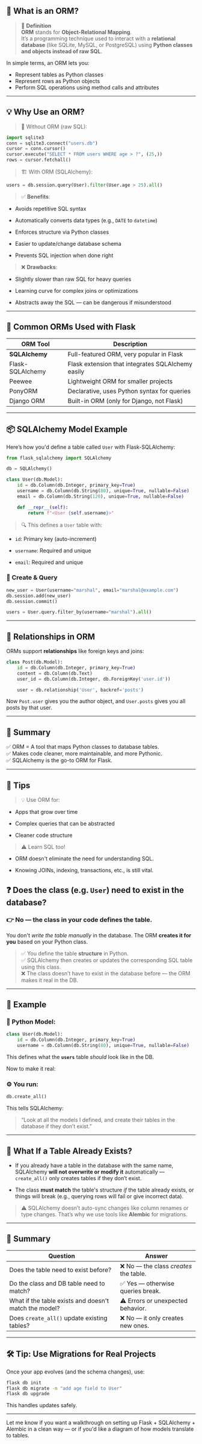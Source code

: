 
## 🧱 What is an ORM?

> 📖 **Definition**  
**ORM** stands for **Object-Relational Mapping**.  
It’s a programming technique used to interact with a **relational database** (like SQLite, MySQL, or PostgreSQL) using **Python classes and objects instead of raw SQL**.

In simple terms, an ORM lets you:
- Represent tables as Python classes
- Represent rows as Python objects
- Perform SQL operations using method calls and attributes

---

## 💡 Why Use an ORM?

> 🔧 Without ORM (raw SQL):
```python
import sqlite3
conn = sqlite3.connect("users.db")
cursor = conn.cursor()
cursor.execute("SELECT * FROM users WHERE age > ?", (25,))
rows = cursor.fetchall()
````

> 🏗 With ORM (SQLAlchemy):

```python
users = db.session.query(User).filter(User.age > 25).all()
```

> ✅ **Benefits**:

- Avoids repetitive SQL syntax
    
- Automatically converts data types (e.g., `DATE` to `datetime`)
    
- Enforces structure via Python classes
    
- Easier to update/change database schema
    
- Prevents SQL injection when done right
    

> ❌ **Drawbacks**:

- Slightly slower than raw SQL for heavy queries
    
- Learning curve for complex joins or optimizations
    
- Abstracts away the SQL — can be dangerous if misunderstood
    

---

## 🧰 Common ORMs Used with Flask

|ORM Tool|Description|
|---|---|
|**SQLAlchemy**|Full-featured ORM, very popular in Flask|
|Flask-SQLAlchemy|Flask extension that integrates SQLAlchemy easily|
|Peewee|Lightweight ORM for smaller projects|
|PonyORM|Declarative, uses Python syntax for queries|
|Django ORM|Built-in ORM (only for Django, not Flask)|

---

## 📦 SQLAlchemy Model Example

Here’s how you'd define a table called `User` with Flask-SQLAlchemy:

```python
from flask_sqlalchemy import SQLAlchemy

db = SQLAlchemy()

class User(db.Model):
    id = db.Column(db.Integer, primary_key=True)
    username = db.Column(db.String(80), unique=True, nullable=False)
    email = db.Column(db.String(120), unique=True, nullable=False)

    def __repr__(self):
        return f"<User {self.username}>"
```

> 🔍 This defines a `User` table with:

- `id`: Primary key (auto-increment)
    
- `username`: Required and unique
    
- `email`: Required and unique
    

### 🔄 Create & Query

```python
new_user = User(username="marshal", email="marshal@example.com")
db.session.add(new_user)
db.session.commit()

users = User.query.filter_by(username="marshal").all()
```

---

## 🔗 Relationships in ORM

ORMs support **relationships** like foreign keys and joins:

```python
class Post(db.Model):
    id = db.Column(db.Integer, primary_key=True)
    content = db.Column(db.Text)
    user_id = db.Column(db.Integer, db.ForeignKey('user.id'))

    user = db.relationship('User', backref='posts')
```

Now `Post.user` gives you the author object, and `User.posts` gives you all posts by that user.

---

## 🧠 Summary

✅ ORM = A tool that maps Python classes to database tables.  
✅ Makes code cleaner, more maintainable, and more Pythonic.  
✅ SQLAlchemy is the go-to ORM for Flask.

---

## 🧭 Tips

> 💡 Use ORM for:

- Apps that grow over time
    
- Complex queries that can be abstracted
    
- Cleaner code structure
    

> ⚠️ Learn SQL too!

- ORM doesn't eliminate the need for understanding SQL.
    
- Knowing JOINs, indexing, transactions, etc., is still vital.
    

## ❓ Does the class (e.g. `User`) need to exist in the database?

### 👉 No — the class in your code **defines** the table.

You don't _write the table manually_ in the database. The ORM **creates it for you** based on your Python class.

> ✅ You define the table **structure** in Python.  
> ✅ SQLAlchemy then creates or updates the corresponding SQL table using this class.  
> ❌ The class doesn’t have to exist in the database before — the ORM makes it real in the DB.

---

## 🔨 Example

### 🧱 Python Model:

```python
class User(db.Model):
    id = db.Column(db.Integer, primary_key=True)
    username = db.Column(db.String(80), unique=True, nullable=False)
```

This defines what the **`users`** table _should_ look like in the DB.

Now to make it real:

### ⚙️ You run:

```python
db.create_all()
```

This tells SQLAlchemy:

> “Look at all the models I defined, and create their tables in the database if they don’t exist.”

---

## 🧩 What If a Table Already Exists?

- If you already have a table in the database with the same name, SQLAlchemy **will not overwrite or modify it** automatically — `create_all()` only creates tables if they don’t exist.
    
- The class **must match** the table's structure _if_ the table already exists, or things will break (e.g., querying rows will fail or give incorrect data).
    

> ⚠️ SQLAlchemy doesn’t auto-sync changes like column renames or type changes. That’s why we use tools like **Alembic** for migrations.

---

## 🎯 Summary

|Question|Answer|
|---|---|
|Does the table need to exist before?|❌ No — the class _creates_ the table.|
|Do the class and DB table need to match?|✅ Yes — otherwise queries break.|
|What if the table exists and doesn't match the model?|⚠️ Errors or unexpected behavior.|
|Does `create_all()` update existing tables?|❌ No — it only creates new ones.|

---

## 🛠 Tip: Use Migrations for Real Projects

Once your app evolves (and the schema changes), use:

```bash
flask db init
flask db migrate -m "add age field to User"
flask db upgrade
```

This handles updates safely.

---

Let me know if you want a walkthrough on setting up Flask + SQLAlchemy + Alembic in a clean way — or if you'd like a diagram of how models translate to tables.